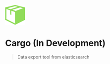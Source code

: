 ![cargo](https://github.com/maitray16/Cargo/blob/master/services/cargo_ui/public/package-64.png)

# Cargo (In Development)
> Data export tool from elasticsearch
